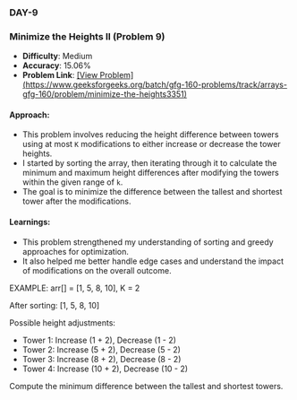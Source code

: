### DAY-9
### Minimize the Heights II (Problem 9)

- **Difficulty**: Medium
- **Accuracy**: 15.06%
- **Problem Link**: [\[View Problem\](https://www.geeksforgeeks.org/batch/gfg-160-problems/track/arrays-gfg-160/problem/minimize-the-heights3351)]()

#### Approach:
- This problem involves reducing the height difference between towers using at most `K` modifications to either increase or decrease the tower heights.
- I started by sorting the array, then iterating through it to calculate the minimum and maximum height differences after modifying the towers within the given range of `k`.
- The goal is to minimize the difference between the tallest and shortest tower after the modifications.

#### Learnings:
- This problem strengthened my understanding of sorting and greedy approaches for optimization.
- It also helped me better handle edge cases and understand the impact of modifications on the overall outcome.

EXAMPLE:
arr[] = [1, 5, 8, 10], K = 2

After sorting: [1, 5, 8, 10]

Possible height adjustments:
- Tower 1: Increase (1 + 2), Decrease (1 - 2)
- Tower 2: Increase (5 + 2), Decrease (5 - 2)
- Tower 3: Increase (8 + 2), Decrease (8 - 2)
- Tower 4: Increase (10 + 2), Decrease (10 - 2)

Compute the minimum difference between the tallest and shortest towers.
